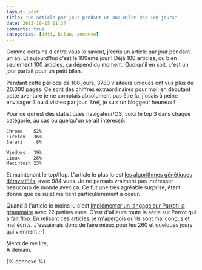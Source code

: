 ```yaml
---
layout: post
title: "Un article par jour pendant un an: Bilan des 100 jours"
date: 2013-10-15 11:37
comments: true
categories: [défi, bilan, annonce]
---
```


Comme certains d'entre vous le savent, j'écris un article par jour pendant
un an. Et aujourd'hui c'est le 100ème jour !
Déjà 100 articles, ou bien seulement 100 articles, ça dépend du moment.
Quoiqu'il en soit, c'est un jour parfait pour un petit bilan.

<!-- more -->

Pendant cette période de 100 jours, 3780 visiteurs uniques
ont vus plus de 20.000 pages. Ce sont des chiffres extraordinaires pour
moi: en débutant cette aventure je ne comptais absolument pas être lu,
j'osais à peine envisager 3 ou 4 visites par jour. Bref, je suis
un bloggeur heureux !

Pour ce qui est des statistiques navigateur/OS, voici le top 3 dans
chaque catégorie, au cas ou quelqu'un serait intéressé:

    Chrome    52%
    Firefox   36%
    Safari     8%

    Windows   39%
    Linux     26%
    Macintosh 23%

Et maintenant le top/flop. L'article le plus lu est
[les algorithmes génétiques démystifiés](/blog/2013/08/28/les-algorithmes-genetiques-demystifies/),
avec 984 vues. Je ne pensais vraiment pas intéresser beaucoup de monde avec
ça. Ce fut une très agréable surprise, étant donné que ce sujet me tient
particulièrement à coeur.

Quand à l'article le moins lu c'est [Implémenter un langage sur Parrot: la grammaire](/blog/2013/08/17/implementer-un-langage-sur-parrot-partie-8-la-grammaire/)
avec 22 petites vues. C'est d'ailleurs toute la série sur Parrot qui a fait
flop. En relisant ces articles, je m'aperçois qu'ils sont mal conçus et mal
écrits. J'essaierais donc de faire mieux pour les 260 et quelques jours qui
viennent ;-)

Merci de me lire,  
À demain.

{% connexe %}


